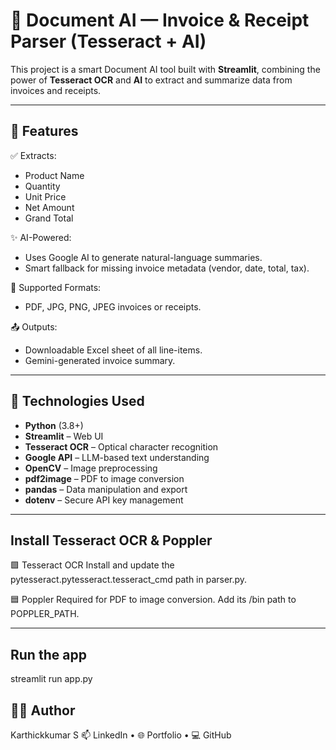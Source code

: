 # 🧾 Document AI — Invoice & Receipt Parser (Tesseract + AI)

This project is a smart Document AI tool built with **Streamlit**, combining the power of **Tesseract OCR** and **AI** to extract and summarize data from invoices and receipts.

---

## 🚀 Features

✅ Extracts:
- Product Name  
- Quantity  
- Unit Price  
- Net Amount  
- Grand Total  

✨ AI-Powered:
- Uses Google AI to generate natural-language summaries.
- Smart fallback for missing invoice metadata (vendor, date, total, tax).

📎 Supported Formats:
- PDF, JPG, PNG, JPEG invoices or receipts.

📤 Outputs:
- Downloadable Excel sheet of all line-items.
- Gemini-generated invoice summary.

---

## 🧠 Technologies Used

- **Python** (3.8+)
- **Streamlit** – Web UI
- **Tesseract OCR** – Optical character recognition
- **Google API** – LLM-based text understanding
- **OpenCV** – Image preprocessing
- **pdf2image** – PDF to image conversion
- **pandas** – Data manipulation and export
- **dotenv** – Secure API key management

---

## Install Tesseract OCR & Poppler

🟩 Tesseract OCR
Install and update the pytesseract.pytesseract.tesseract_cmd path in parser.py.

🟦 Poppler
Required for PDF to image conversion. Add its /bin path to POPPLER_PATH.

---

## Run the app

streamlit run app.py

## 🙋‍♂️ Author
Karthickkumar S
📫 LinkedIn • 🌐 Portfolio • 💻 GitHub





